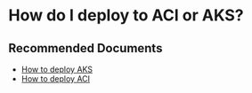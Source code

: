 <properties 
    pageTitle="How do I deploy to ACI or AKS?"
    description="How do I deploy to ACI or AKS?"
    service="microsoft.machinelearning"
    resource="webServices"
    authors="Phlak106"
    ms.author="chsherry"
    displayOrder="1"
    selfHelpType="generic"
    supportTopicIds="32690855"
    resourceTags=""
    productPesIds="16644"
    cloudEnvironments="public"
    articleid="75132e34-95c5-43dc-8f8a-e5abb49462bc"
	ownershipId="AzureML_AzureMachineLearningServices"
/>

# How do I deploy to ACI or AKS?

## **Recommended Documents**

* [How to deploy AKS](https://docs.microsoft.com/azure/machine-learning/how-to-deploy-azure-kubernetes-service)
* [How to deploy ACI](https://docs.microsoft.com/azure/machine-learning/how-to-deploy-azure-container-instance)
